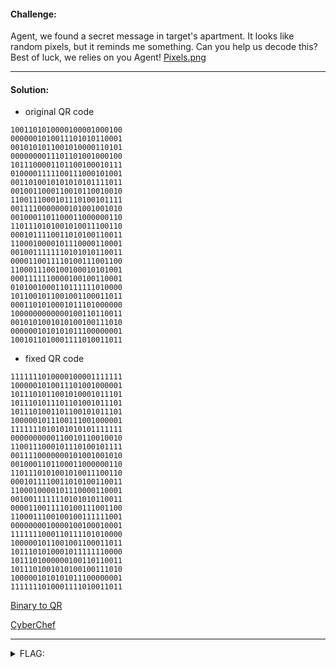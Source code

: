 #### Challenge:

Agent, we found a secret message in target's apartment. It looks like random pixels, but it reminds me something. Can you help us decode this? Best of luck, we relies on you Agent! [Pixels.png](./Pixels.png ":ignore")

---

#### Solution:

- original QR code

```binary
1001101010000100001000100
0000001010011101010110001
0010101011001010000110101
0000000011101101001000100
1011100001101100100010111
0100001111100111000101001
0011010010101010101111011
0010011000110010110010010
1100111000101110100101111
0011110000000101001001010
0010001101100011000000110
1101110101001010011100110
0001011110011010100110011
1100010000101110000110001
0010011111110101010110011
0000110011110100111001100
1100011100100100010101001
0001111110000100100110001
0101001000110111111010000
1011001011001001100011011
0001101010001011101000000
1000000000000100110110011
0010101001010100100111010
0000001010101011100000001
1001011010001111010011011
```

- fixed QR code

```binary
1111111010000100001111111
1000001010011101001000001
1011101011001010001011101
1011101011101101001011101
1011101001101100101011101
1000001011100111001000001
1111111010101010101111111
0000000000110010110010010
1100111000101110100101111
0011110000000101001001010
0010001101100011000000110
1101110101001010011100110
0001011110011010100110011
1100010000101110000110001
0010011111110101010110011
0000110011110100111001100
1100011100100100111111001
0000000010000100100010001
1111111000110111101010000
1000001011001001100011011
1011101010001011111110000
1011101000000100110110011
1011101001010100100111010
1000001010101011100000001
1111111010001111010011011
```

[Binary to QR](https://bahamas10.github.io/binary-to-qrcode/)

[CyberChef](https://gchq.github.io/CyberChef/#recipe=Parse_QR_Code(false))

---

<details><summary>FLAG:</summary>

```
CT18-L0Lz-th1s-iSQR-c0de
```

</details>
